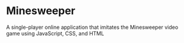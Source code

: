 # Minesweeper
A single-player online application that imitates the Minesweeper video game using JavaScript, CSS, and HTML
